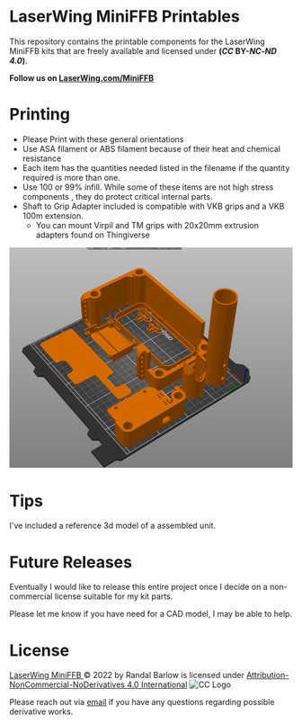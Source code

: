 # LaserWing MiniFFB Printables
This repository contains the printable components for the LaserWing MiniFFB kits that are freely available and licensed under  **(_CC_ BY-_NC_-_ND 4.0_)**. 

**Follow us on [LaserWing.com/MiniFFB](LaserWing.com/MiniFFB)**

# Printing
* Please Print with these general orientations
* Use ASA filament or ABS filament because of their heat and chemical resistance
* Each item has the quantities needed listed in the filename if the quantity required is more than one.
* Use 100 or 99% infill. While some of these items are not high stress components , they do protect critical internal parts.
* Shaft to Grip Adapter included is compatible with VKB grips and a VKB 100m extension. 
	* You can mount Virpil and TM grips with 20x20mm extrusion adapters found on Thingiverse

![Build Plate](Images/printing_example.png)

# Tips

I've included a reference 3d model of a assembled unit. 

# Future Releases
Eventually I would like to release this entire project once I decide on a non-commercial license suitable for my kit parts.

Please let me know if you have need for a CAD model, I may be able to help. 


# License
[LaserWing MiniFFB ](http://laserwing.com/MiniFFB)© 2022 by Randal Barlow is licensed under [Attribution-NonCommercial-NoDerivatives 4.0 International](http://creativecommons.org/licenses/by-nc-nd/4.0/?ref=chooser-v1)
![CC Logo](https://i.creativecommons.org/l/by-nc-nd/4.0/88x31.png)

Please reach out via [email](laserwingusa@pm.com) if you have any questions regarding possible derivative works.